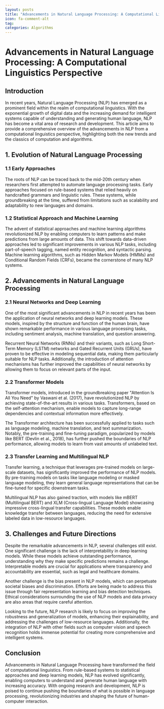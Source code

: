 ```yaml
---
layout: posts
title: "Advancements in Natural Language Processing: A Computational Linguistics Perspective"
icon: fa-comment-alt
tag:      
categories: Algorithms
---
```



# Advancements in Natural Language Processing: A Computational Linguistics Perspective

## Introduction

In recent years, Natural Language Processing (NLP) has emerged as a prominent field within the realm of computational linguistics. With the exponential growth of digital data and the increasing demand for intelligent systems capable of understanding and generating human language, NLP has become a vital area of research and development. This article aims to provide a comprehensive overview of the advancements in NLP from a computational linguistics perspective, highlighting both the new trends and the classics of computation and algorithms.

## 1. Evolution of Natural Language Processing

### 1.1 Early Approaches

The roots of NLP can be traced back to the mid-20th century when researchers first attempted to automate language processing tasks. Early approaches focused on rule-based systems that relied heavily on handcrafted grammars and linguistic rules. These systems, while groundbreaking at the time, suffered from limitations such as scalability and adaptability to new languages and domains.

### 1.2 Statistical Approach and Machine Learning

The advent of statistical approaches and machine learning algorithms revolutionized NLP by enabling computers to learn patterns and make predictions from large amounts of data. This shift towards data-driven approaches led to significant improvements in various NLP tasks, including part-of-speech tagging, named entity recognition, and syntactic parsing. Machine learning algorithms, such as Hidden Markov Models (HMMs) and Conditional Random Fields (CRFs), became the cornerstone of many NLP systems.

## 2. Advancements in Natural Language Processing

### 2.1 Neural Networks and Deep Learning

One of the most significant advancements in NLP in recent years has been the application of neural networks and deep learning models. These models, inspired by the structure and function of the human brain, have shown remarkable performance in various language processing tasks, including sentiment analysis, machine translation, and question answering.

Recurrent Neural Networks (RNNs) and their variants, such as Long Short-Term Memory (LSTM) networks and Gated Recurrent Units (GRUs), have proven to be effective in modeling sequential data, making them particularly suitable for NLP tasks. Additionally, the introduction of attention mechanisms has further improved the capabilities of neural networks by allowing them to focus on relevant parts of the input.

### 2.2 Transformer Models

Transformer models, introduced in the groundbreaking paper "Attention Is All You Need" by Vaswani et al. (2017), have revolutionized NLP by achieving state-of-the-art results in various tasks. Transformers, based on the self-attention mechanism, enable models to capture long-range dependencies and contextual information more effectively.

The Transformer architecture has been successfully applied to tasks such as language modeling, machine translation, and text summarization. Notably, the pre-training and fine-tuning paradigm, popularized by models like BERT (Devlin et al., 2018), has further pushed the boundaries of NLP performance, allowing models to learn from vast amounts of unlabeled text.

### 2.3 Transfer Learning and Multilingual NLP

Transfer learning, a technique that leverages pre-trained models on large-scale datasets, has significantly improved the performance of NLP models. By pre-training models on tasks like language modeling or masked language modeling, they learn general language representations that can be fine-tuned for specific downstream tasks.

Multilingual NLP has also gained traction, with models like mBERT (Multilingual BERT) and XLM (Cross-lingual Language Model) showcasing impressive cross-lingual transfer capabilities. These models enable knowledge transfer between languages, reducing the need for extensive labeled data in low-resource languages.

## 3. Challenges and Future Directions

Despite the remarkable advancements in NLP, several challenges still exist. One significant challenge is the lack of interpretability in deep learning models. While these models achieve outstanding performance, understanding why they make specific predictions remains a challenge. Interpretable models are crucial for applications where transparency and accountability are essential, such as legal and healthcare domains.

Another challenge is the bias present in NLP models, which can perpetuate societal biases and discrimination. Efforts are being made to address this issue through fair representation learning and bias detection techniques. Ethical considerations surrounding the use of NLP models and data privacy are also areas that require careful attention.

Looking to the future, NLP research is likely to focus on improving the robustness and generalization of models, enhancing their explainability, and addressing the challenges of low-resource languages. Additionally, the integration of NLP with other fields such as computer vision and speech recognition holds immense potential for creating more comprehensive and intelligent systems.

## Conclusion

Advancements in Natural Language Processing have transformed the field of computational linguistics. From rule-based systems to statistical approaches and deep learning models, NLP has evolved significantly, enabling computers to understand and generate human language with increasing accuracy. With ongoing research and development, NLP is poised to continue pushing the boundaries of what is possible in language processing, revolutionizing industries and shaping the future of human-computer interaction.